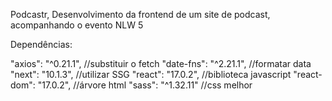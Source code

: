 ﻿Podcastr, Desenvolvimento da frontend de um site de podcast, acompanhando o evento NLW 5

Dependências:

"axios": "^0.21.1", //substituir o fetch
"date-fns": "^2.21.1", //formatar data
"next": "10.1.3", //utilizar SSG
"react": "17.0.2", //biblioteca javascript 
"react-dom": "17.0.2", //árvore html
"sass": "^1.32.11" //css melhor